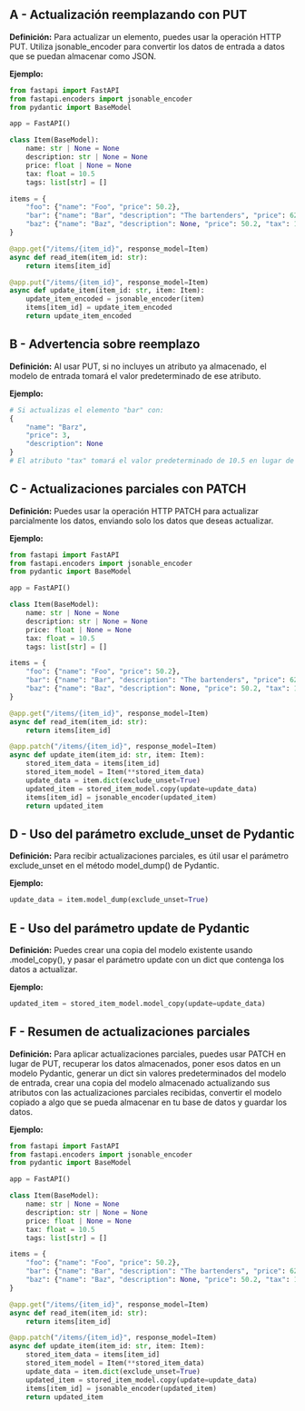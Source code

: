 ## A - Actualización reemplazando con PUT

**Definición:** Para actualizar un elemento, puedes usar la operación HTTP PUT. Utiliza jsonable_encoder para convertir los datos de entrada a datos que se puedan almacenar como JSON.

**Ejemplo:**

```python
from fastapi import FastAPI
from fastapi.encoders import jsonable_encoder
from pydantic import BaseModel

app = FastAPI()

class Item(BaseModel):
    name: str | None = None
    description: str | None = None
    price: float | None = None
    tax: float = 10.5
    tags: list[str] = []

items = {
    "foo": {"name": "Foo", "price": 50.2},
    "bar": {"name": "Bar", "description": "The bartenders", "price": 62, "tax": 20.2},
    "baz": {"name": "Baz", "description": None, "price": 50.2, "tax": 10.5, "tags": []},
}

@app.get("/items/{item_id}", response_model=Item)
async def read_item(item_id: str):
    return items[item_id]

@app.put("/items/{item_id}", response_model=Item)
async def update_item(item_id: str, item: Item):
    update_item_encoded = jsonable_encoder(item)
    items[item_id] = update_item_encoded
    return update_item_encoded
```

## B - Advertencia sobre reemplazo

**Definición:** Al usar PUT, si no incluyes un atributo ya almacenado, el modelo de entrada tomará el valor predeterminado de ese atributo.

**Ejemplo:**

```python
# Si actualizas el elemento "bar" con:
{
    "name": "Barz",
    "price": 3,
    "description": None
}
# El atributo "tax" tomará el valor predeterminado de 10.5 en lugar de 20.2.
```

## C - Actualizaciones parciales con PATCH

**Definición:** Puedes usar la operación HTTP PATCH para actualizar parcialmente los datos, enviando solo los datos que deseas actualizar.

**Ejemplo:**

```python
from fastapi import FastAPI
from fastapi.encoders import jsonable_encoder
from pydantic import BaseModel

app = FastAPI()

class Item(BaseModel):
    name: str | None = None
    description: str | None = None
    price: float | None = None
    tax: float = 10.5
    tags: list[str] = []

items = {
    "foo": {"name": "Foo", "price": 50.2},
    "bar": {"name": "Bar", "description": "The bartenders", "price": 62, "tax": 20.2},
    "baz": {"name": "Baz", "description": None, "price": 50.2, "tax": 10.5, "tags": []},
}

@app.get("/items/{item_id}", response_model=Item)
async def read_item(item_id: str):
    return items[item_id]

@app.patch("/items/{item_id}", response_model=Item)
async def update_item(item_id: str, item: Item):
    stored_item_data = items[item_id]
    stored_item_model = Item(**stored_item_data)
    update_data = item.dict(exclude_unset=True)
    updated_item = stored_item_model.copy(update=update_data)
    items[item_id] = jsonable_encoder(updated_item)
    return updated_item
```

## D - Uso del parámetro exclude_unset de Pydantic

**Definición:** Para recibir actualizaciones parciales, es útil usar el parámetro exclude_unset en el método model_dump() de Pydantic.

**Ejemplo:**

```python
update_data = item.model_dump(exclude_unset=True)
```

## E - Uso del parámetro update de Pydantic

**Definición:** Puedes crear una copia del modelo existente usando .model_copy(), y pasar el parámetro update con un dict que contenga los datos a actualizar.

**Ejemplo:**

```python
updated_item = stored_item_model.model_copy(update=update_data)
```

## F - Resumen de actualizaciones parciales

**Definición:** Para aplicar actualizaciones parciales, puedes usar PATCH en lugar de PUT, recuperar los datos almacenados, poner esos datos en un modelo Pydantic, generar un dict sin valores predeterminados del modelo de entrada, crear una copia del modelo almacenado actualizando sus atributos con las actualizaciones parciales recibidas, convertir el modelo copiado a algo que se pueda almacenar en tu base de datos y guardar los datos.

**Ejemplo:**

```python
from fastapi import FastAPI
from fastapi.encoders import jsonable_encoder
from pydantic import BaseModel

app = FastAPI()

class Item(BaseModel):
    name: str | None = None
    description: str | None = None
    price: float | None = None
    tax: float = 10.5
    tags: list[str] = []

items = {
    "foo": {"name": "Foo", "price": 50.2},
    "bar": {"name": "Bar", "description": "The bartenders", "price": 62, "tax": 20.2},
    "baz": {"name": "Baz", "description": None, "price": 50.2, "tax": 10.5, "tags": []},
}

@app.get("/items/{item_id}", response_model=Item)
async def read_item(item_id: str):
    return items[item_id]

@app.patch("/items/{item_id}", response_model=Item)
async def update_item(item_id: str, item: Item):
    stored_item_data = items[item_id]
    stored_item_model = Item(**stored_item_data)
    update_data = item.dict(exclude_unset=True)
    updated_item = stored_item_model.copy(update=update_data)
    items[item_id] = jsonable_encoder(updated_item)
    return updated_item
```
